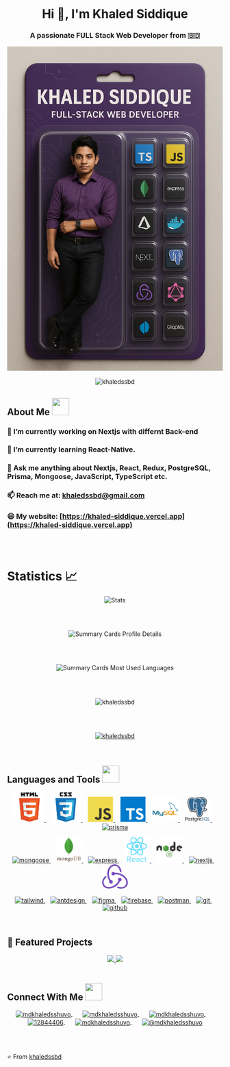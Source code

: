  <h1 align="center">Hi 👋, I'm Khaled Siddique</h1>
<h3 align="center">A passionate FULL Stack Web Developer from 🇧🇩</h3>
<!-- <div align="center">
    <img src="https://cdn.pixabay.com/animation/2023/06/13/15/13/15-13-30-905_512.gif" alt="Coder GIF" width="500">
</div> -->

![Khaled Siddique](khaled-siddique.png)

<div align="center"> <img src="https://komarev.com/ghpvc?username=khaledssbd&label=Profile%20views&color=0e75b6&style=flat" alt="khaledssbd" /> </div>

<h2> About Me  <img src = "https://media2.giphy.com/media/ZGHpWzdOEkMKtwLqdc/giphy.gif?cid=ecf05e47a0n3gi1bfqntqmob8g9aid1oyj2wr3ds3mg700bl&rid=giphy.gif" width="40px" height="40px"></h2>

### 🔭 I’m currently working on Nextjs with differnt Back-end

### 🌱 I’m currently learning React-Native.

### 💬 Ask me anything about Nextjs, React, Redux, PostgreSQL, Prisma, Mongoose, JavaScript, TypeScript etc.

### 📫 Reach me at: khaledssbd@gmail.com

### 😄 My website: [https://khaled-siddique.vercel.app](https://khaled-siddique.vercel.app)

<br>
<br>

# Statistics 📈

<div align="center">

![Stats](https://github-readme-stats.vercel.app/api?username=khaledssbd&theme=dark&show_icons=true)

<br><br>

![Summary Cards Profile Details](https://github-profile-summary-cards.vercel.app/api/cards/profile-details?username=khaledssbd&theme=2077)

<br><br>

![Summary Cards Most Used Languages](https://github-profile-summary-cards.vercel.app/api/cards/most-commit-language?username=khaledssbd&theme=2077)

</div>

<br><br>

<p align="center"><img align="center" src="https://github-readme-streak-stats.herokuapp.com?user=khaledssbd&theme=onedark" alt="khaledssbd"/></p>

<br><br>

<p align="center"> <a href="https://github.com/khaledssbd/github-profile-trophy"><img src="https://github-profile-trophy.vercel.app/?username=khaledssbd&row=1&column=6&theme=onedark" alt="khaledssbd" /></a> </p>

<br>

<h2>Languages and Tools <img
              src="https://media2.giphy.com/media/QssGEmpkyEOhBCb7e1/giphy.gif?cid=ecf05e47a0n3gi1bfqntqmob8g9aid1oyj2wr3ds3mg700bl&rid=giphy.gif"
              width="40px" height="40px"></h2>
<p align="center">
 <a href="https://www.w3.org/html/" target="_blank" rel="noreferrer"> <img
                     src="https://raw.githubusercontent.com/devicons/devicon/master/icons/html5/html5-original-wordmark.svg"
                     alt="html5" width="70" height="70" /> </a>&nbsp;&nbsp;
 <a href="https://www.arduino.cc/" target="_blank" rel="noreferrer"> <img src="https://raw.githubusercontent.com/devicons/devicon/master/icons/css3/css3-original-wordmark.svg"
                     alt="css3" width="70" height="70" /> </a>&nbsp;&nbsp;
 <a href="https://developer.mozilla.org/en-US/docs/Web/JavaScript" target="_blank" rel="noreferrer"> <img
                     src="https://raw.githubusercontent.com/devicons/devicon/master/icons/javascript/javascript-original.svg"
                     alt="javascript" width="60" height="60" /> </a>&nbsp;&nbsp;
 <a href="https://www.typescriptlang.org/" target="_blank" rel="noreferrer">
              <img src="https://raw.githubusercontent.com/devicons/devicon/master/icons/typescript/typescript-original.svg"
                     alt="typescript" width="60" height="60" /> </a>&nbsp;&nbsp;
 <a href="https://www.mysql.com/" target="_blank" rel="noreferrer"> <img src="https://raw.githubusercontent.com/devicons/devicon/master/icons/mysql/mysql-original-wordmark.svg" 
                     alt="mysql" width="60" height="60"/> </a>&nbsp;&nbsp;
 <a href="https://www.postgresql.org" target="_blank" rel="noreferrer"> <img src="https://raw.githubusercontent.com/devicons/devicon/master/icons/postgresql/postgresql-original-wordmark.svg"
                     alt="postgresql" width="60" height="60"/> </a>&nbsp;&nbsp;
 <a href="https://www.prisma.io" target="_blank" rel="noreferrer"> <img src="https://cdn.jsdelivr.net/gh/devicons/devicon@latest/icons/prisma/prisma-original.svg"
                     alt="prisma" width="60" height="60"/> </a>     
</p>

<p align="center">
   <a href="https://mongoosejs.com" target="_blank" rel="noreferrer"> <img src="https://cdn.jsdelivr.net/gh/devicons/devicon@latest/icons/mongoose/mongoose-original.svg" 
                     alt="mongoose" width="60" height="60" /> </a>&nbsp;&nbsp;
   <a href="https://www.mongodb.com" target="_blank" rel="noreferrer"> <img src="https://raw.githubusercontent.com/devicons/devicon/master/icons/mongodb/mongodb-original-wordmark.svg"
                     alt="mongodb" width="60" height="60" /> </a>&nbsp;&nbsp;
   <a href="https://expressjs.com" target="_blank" rel="noreferrer"> <img src="https://cdn.jsdelivr.net/gh/devicons/devicon@latest/icons/express/express-original.svg"
                     alt="express" width="60" height="60" /> </a>&nbsp;&nbsp;
   <a href="https://reactjs.org/" target="_blank" rel="noreferrer"> <img src="https://raw.githubusercontent.com/devicons/devicon/master/icons/react/react-original-wordmark.svg"
                     alt="react" width="60" height="60" /> </a>&nbsp;&nbsp;
   <a href="https://nodejs.org" target="_blank" rel="noreferrer"> <img src="https://raw.githubusercontent.com/devicons/devicon/master/icons/nodejs/nodejs-original-wordmark.svg"
                     alt="nodejs" width="60" height="60" /> </a>&nbsp;&nbsp;
   <a href="https://nextjs.org/" target="_blank" rel="noreferrer"> <img src="https://cdn.jsdelivr.net/gh/devicons/devicon@latest/icons/nextjs/nextjs-original.svg" 
                     alt="nextjs" width="60" height="60" /> </a>&nbsp;&nbsp;
   <a href="https://redux.js.org" target="_blank" rel="noreferrer"> <img src="https://raw.githubusercontent.com/devicons/devicon/master/icons/redux/redux-original.svg"
                     alt="redux" width="60" height="60"/> </a>
  
</p>

<p align="center">
   <a href="https://tailwindcss.com" target="_blank" rel="noreferrer"> <img src="https://www.vectorlogo.zone/logos/tailwindcss/tailwindcss-icon.svg"
                     alt="tailwind" width="60" height="60" /> </a>&nbsp;&nbsp;
   <a href="https://ant.design" target="_blank" rel="noreferrer"> <img src="https://cdn.jsdelivr.net/gh/devicons/devicon@latest/icons/antdesign/antdesign-original.svg"
                     alt="antdesign" width="60" height="60" /> </a>&nbsp;&nbsp;
   <a href="https://www.figma.com" target="_blank" rel="noreferrer"> <img src="https://www.vectorlogo.zone/logos/figma/figma-icon.svg"
                     alt="figma" width="60" height="60" /> </a>&nbsp;&nbsp;
   <a href="https://firebase.google.com/" target="_blank" rel="noreferrer"> <img src="https://www.vectorlogo.zone/logos/firebase/firebase-icon.svg"
                     alt="firebase" width="60" height="60" /> </a>&nbsp;&nbsp;
   <a href="https://postman.com" target="_blank" rel="noreferrer"> <img src="https://www.vectorlogo.zone/logos/getpostman/getpostman-icon.svg"
                     alt="postman" width="60" height="60"/> </a>&nbsp;&nbsp;
   <a href="https://git-scm.com" target="_blank" rel="noreferrer"> <img src="https://www.vectorlogo.zone/logos/git-scm/git-scm-icon.svg"
                     alt="git" width="60" height="60" /> </a>&nbsp;&nbsp;
   <a href="https://github.com" target="_blank" rel="noreferrer"> <img src="https://cdn.jsdelivr.net/gh/devicons/devicon@latest/icons/github/github-original.svg"
                     alt="github" width="60" height="60" /> </a>
</p>

<br>

## 🌟 Featured Projects

<div align="center">
 <a href="https://swift-cart-mocha.vercel.app">
     <img width="45%" src="https://github-readme-stats.vercel.app/api/pin/?username=khaledssbd&repo=SwiftCart&theme=radical&cacheBust=1" />
  </a>
  <a href="https://think-greenly-one.vercel.app">
    <img width="45%" src="https://github-readme-stats.vercel.app/api/pin/?username=khaledssbd&repo=ThinkGreenly&theme=radical&cacheBust=1" />
  </a>
</div>

<br>
  
<h2>Connect With Me <img src = "https://media2.giphy.com/media/al7grkbrCChTAPEfyh/giphy.gif?cid=ecf05e47a0n3gi1bfqntqmob8g9aid1oyj2wr3ds3mg700bl&rid=giphy.gif" width="40px" height="40px"></h2> 
 <p align="center">
  <a href="https://www.linkedin.com/in/mdkhaledsshuvo" target="blank">
    <img align="center" src="https://raw.githubusercontent.com/rahuldkjain/github-profile-readme-generator/master/src/images/icons/Social/linked-in-alt.svg" alt="mdkhaledsshuvo" height="60" width="60" />
  </a>&nbsp;&nbsp;&nbsp;&nbsp;&nbsp;
  <a href="https://fb.com/mdkhaledsshuvo" target="blank">
    <img align="center" src="https://raw.githubusercontent.com/rahuldkjain/github-profile-readme-generator/master/src/images/icons/Social/facebook.svg" alt="mdkhaledsshuvo" height="60" width="60" />
  </a>&nbsp;&nbsp;&nbsp;&nbsp;&nbsp;
  <a href="https://twitter.com/mdkhaledsshuvo" target="blank">
    <img align="center" src="https://raw.githubusercontent.com/rahuldkjain/github-profile-readme-generator/master/src/images/icons/Social/twitter.svg" alt="mdkhaledsshuvo" height="60" width="60" />
  </a>&nbsp;&nbsp;&nbsp;&nbsp;&nbsp;
  <a href="https://stackoverflow.com/users/12844406" target="blank">
    <img align="center" src="https://raw.githubusercontent.com/rahuldkjain/github-profile-readme-generator/master/src/images/icons/Social/stack-overflow.svg" alt="12844406" height="60" width="60" />
  </a>&nbsp;&nbsp;&nbsp;&nbsp;&nbsp;
  <a href="https://www.instagram.com/mdkhaledsshuvo" target="blank">
    <img align="center" src="https://raw.githubusercontent.com/rahuldkjain/github-profile-readme-generator/master/src/images/icons/Social/instagram.svg" alt="mdkhaledsshuvo" height="60" width="60" />
  </a>&nbsp;&nbsp;&nbsp;&nbsp;&nbsp;
  <a href="https://medium.com/@mdkhaledsshuvo" target="blank">
    <img align="center" src="https://raw.githubusercontent.com/rahuldkjain/github-profile-readme-generator/master/src/images/icons/Social/medium.svg" alt="@mdkhaledsshuvo" height="60" width="60" />
  </a>
</p>

<br> <br>

⭐️ From [khaledssbd](https://khaled-siddique.vercel.app)
